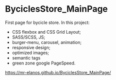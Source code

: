 # ByciclesStore_MainPage
First page for bycicle store. In this project:
- CSS flexbox and CSS Grid Layout; 
- SASS/SCSS, JS;
- burger-menu, carousel, animation;
- responsive design;
- optimized images;
- semantic tags
- green zone google PageSpeed.

https://mr-elanos.github.io/ByciclesStore_MainPage/
